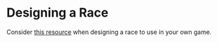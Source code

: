 # Designing a Race

Consider [this resource](https://docs.google.com/spreadsheets/d/1wWGRszsHUQ1DWTU5yJAt0csbjidC0GkoNkpOCPUkX7I/edit?usp=sharing) when designing a race to use in your own game.

